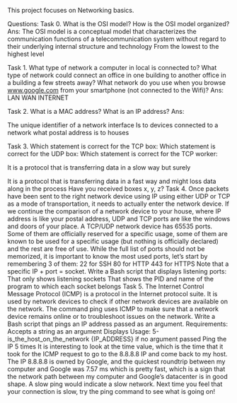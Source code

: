 This project focuses on Networking basics.


Questions:
Task 0. What is the OSI model?
             How is the OSI model organized?
Ans:
The OSI model is a conceptual model that characterizes the communication functions of a telecommunication system without regard to their underlying internal structure and technology
From the lowest to the highest level


Task 1. What type of network a computer in local is connected to?
What type of network could connect an office in one building to another office in a building a few streets away?
What network do you use when you browse www.google.com from your smartphone (not connected to the Wifi)?
Ans:
LAN
WAN
INTERNET


Task 2. What is a MAC address?
What is an IP address?
Ans:

The unique identifier of a network interface
Is to devices connected to a network what postal address is to houses

Task 3. Which statement is correct for the TCP box:
Which statement is correct for the UDP box:
Which statement is correct for the TCP worker:



It is a protocol that is transferring data in a slow way but surely


It is a protocol that is transferring data in a fast way and might loss data along in the process
Have you received boxes x, y, z?
Task 4. Once packets have been sent to the right network device using IP using either UDP or TCP as a mode of transportation, it needs to actually enter the network device.
If we continue the comparison of a network device to your house, where IP address is like your postal address, UDP and TCP ports are like the windows and doors of your place. A TCP/UDP network device has 65535 ports. Some of them are officially reserved for a specific usage, some of them are known to be used for a specific usage (but nothing is officially declared) and the rest are free of use.
While the full list of ports should not be memorized, it is important to know the most used ports, let’s start by remembering 3 of them:
22 for SSH
80 for HTTP
443 for HTTPS
Note that a specific IP + port = socket.
Write a Bash script that displays listening ports:
That only shows listening sockets
That shows the PID and name of the program to which each socket belongs
Task 5. The Internet Control Message Protocol (ICMP) is a protocol in the Internet protocol suite. It is used by network devices to check if other network devices are available on the network. The command ping uses ICMP to make sure that a network device remains online or to troubleshoot issues on the network.
Write a Bash script that pings an IP address passed as an argument.
Requirements:
Accepts a string as an argument
Displays Usage: 5-is_the_host_on_the_network {IP_ADDRESS} if no argument passed
Ping the IP 5 times
It is interesting to look at the time value, which is the time that it took for the ICMP request to go to the 8.8.8.8 IP and come back to my host. The IP 8.8.8.8 is owned by Google, and the quickest roundtrip between my computer and Google was 7.57 ms which is pretty fast, which is a sign that the network path between my computer and Google’s datacenter is in good shape. A slow ping would indicate a slow network.
Next time you feel that your connection is slow, try the ping command to see what is going on!

